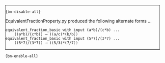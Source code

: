 <div style="border:1px solid black;">

`{bm-disable-all}`

EquivalentFractionProperty.py produced the following alternate forms ...

```
equivalent_fraction_basic with input (a*b)/(c*b) ...
    ((a*b)/(c*b)) ⟶ ((a/c)*(b/b))
equivalent_fraction_basic with input (5*7)/(3*7) ...
    ((5*7)/(3*7)) ⟶ ((5/3)*(7/7))
```

</div>

`{bm-enable-all}`

